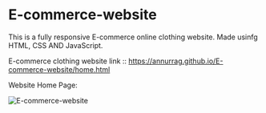 # E-commerce-website
This is a fully responsive E-commerce online clothing website. Made usinfg HTML, CSS AND JavaScript.

E-commerce clothing website link :: https://annurrag.github.io/E-commerce-website/home.html

Website Home Page:


![E-commerce-website](https://github.com/Annurrag/E-commerce-website/assets/88084545/15043e06-2257-49c7-929c-ef96a09e1419)
